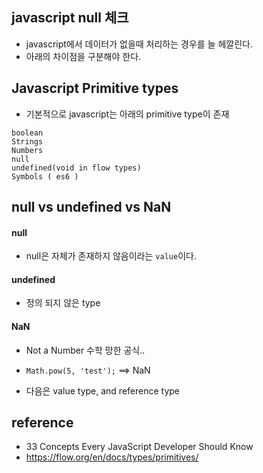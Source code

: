 ## javascript null 체크
- javascript에서 데이터가 없을때 처리하는 경우를 늘 헤깔린다. 
- 아래의 차이점을 구분해야 한다. 

## Javascript Primitive types
- 기본적으로 javascript는 아래의 primitive type이 존재  
  
```
boolean
Strings
Numbers
null
undefined(void in flow types)
Symbols ( es6 ) 
```
  
  
## null vs undefined vs NaN
#### null
- null은 자체가 존재하지 않음이라는 `value`이다. 

#### undefined
- 정의 되지 않은 type


#### NaN
- Not a Number 수학 망한 공식.. 
- `Math.pow(5, 'test');` ==> NaN




- 다음은 value type, and reference type 


## reference
- 33 Concepts Every JavaScript Developer Should Know  
- https://flow.org/en/docs/types/primitives/ 
